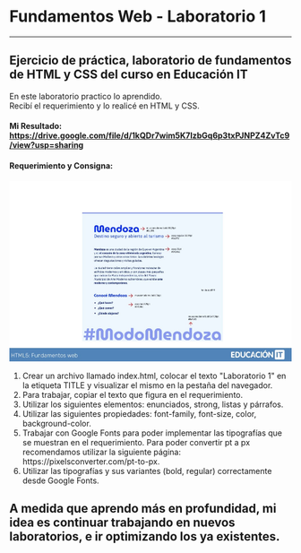 # Fundamentos Web - Laboratorio 1
***
## Ejercicio de práctica, laboratorio de fundamentos de HTML y CSS del curso en Educación IT 

En este laboratorio practico lo aprendido. <br> 
Recibí el requerimiento y lo realicé en HTML y CSS. 

#### Mi Resultado: https://drive.google.com/file/d/1kQDr7wim5K7lzbGq6p3txPJNPZ4ZvTc9/view?usp=sharing

#### Requerimiento y Consigna: 
<img src="requerimiento1.jpg" width="1000" alt="Imagen de requerimiento" > 

<ol> 
  <li>Crear un archivo llamado index.html, colocar el texto "Laboratorio 1" en la etiqueta TITLE y visualizar el mismo en la pestaña del navegador.</li>
  <li>Para trabajar, copiar el texto que figura en el requerimiento.</li>
  <li>Utilizar los siguientes elementos: enunciados, strong, listas y párrafos.</li>
  <li>Utilizar las siguientes propiedades: font-family, font-size, color, background-color.</li>
  <li>Trabajar con Google Fonts para poder implementar las tipografías que se muestran en el requerimiento. Para poder convertir pt a px recomendamos 
  utilizar la siguiente página: https://pixelsconverter.com/pt-to-px.</li>
  <li>Utilizar las tipografías y sus variantes (bold, regular) correctamente desde Google Fonts.</li>
</ol>

## A medida que aprendo más en profundidad, mi idea es continuar trabajando en nuevos laboratorios, e ir optimizando los ya existentes. 
